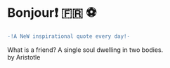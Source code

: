# Bonjour:exclamation: :fr: :soccer:
``` diff \
-!A NeW inspirational quote every day!- 
```
What is a friend? A single soul dwelling in two bodies. \
by Aristotle